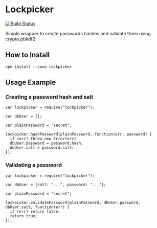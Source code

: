 Lockpicker
===========

[![Build Status](https://drone.io/github.com/luizbranco/lockpicker/status.png)](https://drone.io/github.com/luizbranco/lockpicker/latest)

Simple wrapper to create passwords hashes and validate them using crypto.pbkdf2

## How to Install

    npm install --save lockpicker

## Usage Example

### Creating a password hash and salt

    var lockpicker = require("lockpicker");

    var dbUser = {};

    var plainPassword = "secret";

    lockpicker.hashPassword(plainPassword, function(err, password) {
      if (err) throw new Error(err)
      dbUser.password = password.hash;
      dbUser.salt = password.salt;
    });

### Validating a password

    var lockpicker = require("lockpicker");

    var dbUser = {salt: "...", password: "..."};

    var plainPassword = "secret";

    lockpicker.validatePassword(plainPassword, dbUser.password, dbUser.salt, function(err) {
      if (err) return false;
      return true;
    });
